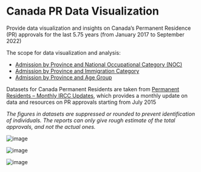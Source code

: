 # Canada PR Data Visualization
Provide data visualization and insights on Canada’s Permanent Residence (PR) approvals for the last 5.75 years (from January 2017 to September 2022)

The scope for data visualization and analysis:
* [Admission by Province and National Occupational Category (NOC)](https://www.cic.gc.ca/opendata-donneesouvertes/data/EN_ODP-PR-ProvNOC4.xlsx)
* [Admission by Province and Immigration Category](https://www.cic.gc.ca/opendata-donneesouvertes/data/EN_ODP-PR-AgeGroup.xlsx)
* [Admission by Province and Age Group](https://www.cic.gc.ca/opendata-donneesouvertes/data/EN_ODP-PR-English-Speaking_count.xlsx)

Datasets for Canada Permanent Residents are taken from [Permanent Residents – Monthly IRCC Updates](https://open.canada.ca/data/en/dataset/f7e5498e-0ad8-4417-85c9-9b8aff9b9eda), which provides a monthly update on data and resources on PR approvals starting from July 2015

*The figures in datasets are suppressed or rounded to prevent identification of individuals. The reports can only give rough estimate of the total approvals, and not the actual ones.*

![image](https://user-images.githubusercontent.com/113273491/206784839-28911a65-f6b1-43ce-8a45-9870accfaab2.png)

![image](https://user-images.githubusercontent.com/113273491/206784887-4e18678d-d3b5-4cb6-9601-ae151313d4b9.png)

![image](https://user-images.githubusercontent.com/113273491/206784915-ff96339d-9df2-41d3-9d96-14e3383b3deb.png)

